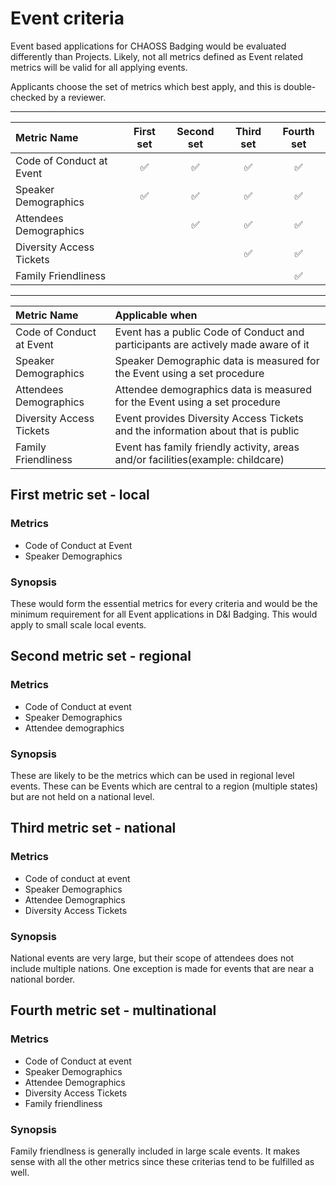 # Event criteria

Event based applications for CHAOSS Badging would be evaluated differently than Projects. Likely, not all metrics defined as Event related metrics will be valid for all applying events.

Applicants choose the set of metrics which best apply, and this is double-checked by a reviewer.

-----


Metric Name              |First set|Second set|Third set|Fourth set|
:------------------------|:-------:|:--------:|:-------:|:--------:|
Code of Conduct at Event |✅       |✅        |✅       |✅        |
Speaker Demographics     |✅       |✅        |✅       |✅        |
Attendees Demographics   |         |✅        |✅       |✅        |
Diversity Access Tickets |         |          |✅       |✅        |
Family Friendliness      |         |          |         |✅        |

-----

Metric Name              | Applicable when
:------------------------|:---
Code of Conduct at Event | Event has a public Code of Conduct and participants are actively made aware of it
Speaker Demographics     | Speaker Demographic data is measured for the Event using a set procedure
Attendees Demographics   | Attendee demographics data is measured for the Event using a set procedure
Diversity Access Tickets | Event provides Diversity Access Tickets and the information about that is public
Family Friendliness      | Event has family friendly activity, areas and/or facilities(example: childcare)


## First metric set - local

### Metrics

- Code of Conduct at Event
- Speaker Demographics

### Synopsis

These would form the essential metrics for every criteria and would be the minimum requirement for all Event applications in D&I Badging. This would apply to small scale local events.


## Second metric set - regional

### Metrics

- Code of Conduct at event
- Speaker Demographics
- Attendee demographics

### Synopsis
These are likely to be the metrics which can be used in regional level events. These can be Events which are central to a region (multiple states) but are not held on a national level.


## Third metric set - national

### Metrics

- Code of conduct at event
- Speaker Demographics
- Attendee Demographics
- Diversity Access Tickets

### Synopsis
National events are very large, but their scope of attendees does not include multiple nations. One exception is made for events that are near a national border.


## Fourth metric set - multinational

### Metrics

- Code of Conduct at event
- Speaker Demographics
- Attendee Demographics
- Diversity Access Tickets
- Family friendliness

### Synopsis

Family friendlness is generally included in large scale events. It makes sense with all the other metrics since these criterias tend to be fulfilled as well.
